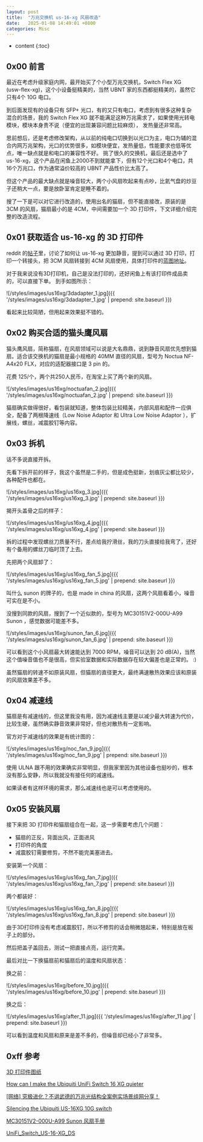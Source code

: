 ```yaml
---
layout: post
title:  "万兆交换机 us-16-xg 风扇改造"
date:   2025-01-08 14:49:01 +0800
categories: Misc
---
```


* content
{:toc}




0x00 前言
------------------

最近在考虑升级家庭内网，最开始买了个小型万兆交换机，Switch Flex XG (usw-flex-xg)，这个小设备挺精美的，当然 UBNT 家的东西都挺精美的，虽然它只有4个 10G 电口。

到后面发现有的设备只有 SFP+ 光口，有的又只有电口，考虑到有很多这种复杂混合的场景，我的 Switch Flex XG 就不能满足这种万兆需求了，如果使用光转电模块，模块本身贵不说（便宜的出现兼容问题比较麻烦）， 发热量还非常高。 

思前想后，还是考虑修改架构，从以前的纯电口切换到以光口为主，电口为辅的混合内网万兆架构，光口的优势很多，如模块便宜，发热量低，性能要求也低等优点，唯一缺点就是和电口的兼容性不好。 挑了很久的交换机，最后还是选中了 us-16-xg，这个产品在闲鱼上2000不到就能拿下，但有12个光口和4个电口，共16个万兆口，作为通常溢价较高的 UBNT 产品性价比太高了。

但这个产品的最大缺点就是噪音较大，两个小风扇吹起来有点吵，比氦气盘的炒豆子还稍大一点，要是放卧室肯定是睡不着的。

搜了一下是可以对它进行改造的，使用出名的猫扇，但不能直接改，原装的是 3CM 的风扇，猫扇最小的是 4CM，中间需要加一个 3D 打印件，下文详细介绍完整的改造流程。


0x01 获取适合 us-16-xg 的 3D 打印件
------------------

reddit 的[帖子](https://www.reddit.com/r/Ubiquiti/comments/idshm5/how_can_i_make_the_ubiquiti_unifi_switch_16_xg/)里，讨论了如何让 us-16-xg 更加静音，提到可以通过 3D 打印，打印一个转接头，把 3CM 风扇转接到 4CM 风扇使用，具体打印件的[蓝图地址](https://www.thingiverse.com/thing:4143421)。

对于我来说没有3D打印机，自己是没法打印的，还好闲鱼上有该打印件成品卖的，可以直接下单。 到手如图所示：


![/styles/images/us16xg/3dadapter_1.jpg]({{ '/styles/images/us16xg/3dadapter_1.jpg' | prepend: site.baseurl }})


看起来比较简陋，但用起来效果挺不错的。


0x02 购买合适的猫头鹰风扇
------------------

猫头鹰风扇，简称猫扇，在风扇领域可以说是大名鼎鼎，说到静音风扇优先想到猫扇。适合该交换机的猫扇是最小规格的 40MM 直径的风扇，型号为 Noctua NF-A4x20 FLX，对应的适配器接口是 3 pin 的。

花费 125/个，两个共250人民币，在淘宝上买了两个新的风扇。


![/styles/images/us16xg/noctuafan_2.jpg]({{ '/styles/images/us16xg/noctuafan_2.jpg' | prepend: site.baseurl }})


猫扇确实做得很好，看包装就知道，整体包装比较精美，内部风扇和配件一应俱全，配备了两根降速线（Low Noise Adaptor 和 Ultra Low Noise Adaptor ），扩展线，螺丝，减震胶钉等内容。


0x03 拆机
------------------

话不多说直接开拆。

先看下拆开前的样子，我这个虽然是二手的，但是成色挺新，划痕灰尘都比较少，各种配件也都在。

![/styles/images/us16xg/us16xg_3.jpg]({{ '/styles/images/us16xg/us16xg_3.jpg' | prepend: site.baseurl }})

揭开头盖骨之后的样子：

![/styles/images/us16xg/us16xg_4.jpg]({{ '/styles/images/us16xg/us16xg_4.jpg' | prepend: site.baseurl }})


拆的过程中发现螺丝刀质量不行，差点给我拧滑丝，我的刀头直接给我弯了，还好有个备用的螺丝刀临时顶了上去。


先把两个风扇卸了：


![/styles/images/us16xg/us16xg_fan_5.jpg]({{ '/styles/images/us16xg/us16xg_fan_5.jpg' | prepend: site.baseurl }})

叫什么 sunon 的牌子的，也是 made in china 的风扇，这两个风扇看着小，噪音可实在是不小。

没搜到同款的风扇，搜到了一个近似款的，型号为 MC30151V2-000U-A99 Sunon ，感觉数据可能差不多。

![/styles/images/us16xg/sunon_fan_6.jpg]({{ '/styles/images/us16xg/sunon_fan_6.jpg' | prepend: site.baseurl }})

可以看到这个小风扇最大转速能达到 7000 RPM，噪音可以达到 20 dB(A)，当然这个值噪音值也不是很高，但实验室数据和实际数据存在较大偏差也是正常的。 :)

虽然猫扇的转速不如原装风扇，但猫扇的直径更大，最终满速散热效果应该和原装的风扇效果差不多。



0x04 减速线
------------------

猫扇是有减速线的，但这里我没有用，因为减速线主要是以减少最大转速为代价，比较生硬，虽然确实静音效果非常好，但也对散热有一定影响。

官方对于减速线的效果是有统计图的：

![/styles/images/us16xg/noc_fan_9.jpg]({{ '/styles/images/us16xg/noc_fan_9.jpg' | prepend: site.baseurl }})

使用 ULNA 跟不用的效果确实非常明显，但我家里因为其他设备也挺吵的，根本没有那么安静，所以我就没有接任何的减速线。

如果读者有这样环境的需求，那么减速线也是可以考虑使用的。



0x05 安装风扇
------------------

接下来把 3D 打印件和猫扇组合在一起，这一步需要考虑几个问题：

- 猫扇的正反，背面出风，正面进风
- 打印件的角度
- 减震胶钉需要修剪，不然不能完美塞进去。

安装第一个风扇：

![/styles/images/us16xg/us16xg_fan_7.jpg]({{ '/styles/images/us16xg/us16xg_fan_7.jpg' | prepend: site.baseurl }})

两个都装好：

![/styles/images/us16xg/us16xg_fan_8.jpg]({{ '/styles/images/us16xg/us16xg_fan_8.jpg' | prepend: site.baseurl }})


由于3D打印件没有考虑减震胶钉，所以不修剪的话会稍微翘起来，特别是放在板子上的部分。


然后把盖子盖回去，测试一把直接点亮，运行完美。


最后对比一下换猫扇前和猫扇后的温度和风扇状态：

换之前：

![/styles/images/us16xg/before_10.jpg]({{ '/styles/images/us16xg/before_10.jpg' | prepend: site.baseurl }})


换之后：

![/styles/images/us16xg/after_11.jpg]({{ '/styles/images/us16xg/after_11.jpg' | prepend: site.baseurl }})


可以看到温度和风扇和原来是差不多的，但噪音却已经小了非常多。

0xff 参考
------------------
[3D 打印件图纸](https://www.thingiverse.com/thing:4143421)  

[How can I make the Ubiquiti UniFi Switch 16 XG quieter](https://www.reddit.com/r/Ubiquiti/comments/idshm5/how_can_i_make_the_ubiquiti_unifi_switch_16_xg/)  

[[网络] 究极进化？不讲武德的万兆光结构全案例实场景组网分享！](https://www.chiphell.com/thread-2278906-1-1.html)  

[Silencing the Ubiquiti US-16XG 10G switch](https://vcojot.blogspot.com/2020/09/silencing-ubiquiti-us-16xg-10g-switch.html)  

[MC30151V2-000U-A99 Sunon 风扇手册](https://www.mouser.sg/datasheet/2/659/Sunon_08142017_MC30151V2-000U-A99%29%290%28D03022490G-00-1216833.pdf)

[UniFi_Switch_US-16-XG_DS](https://dl.ui.com.cn/datasheets/unifi/UniFi_Switch_US-16-XG_DS.pdf)  


